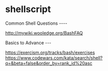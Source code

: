 # shellscript


Common Shell Questions ----

http://mywiki.wooledge.org/BashFAQ


Basics to Advance ---

https://exercism.org/tracks/bash/exercises
https://www.codewars.com/kata/search/shell?q=&beta=false&order_by=rank_id%20asc